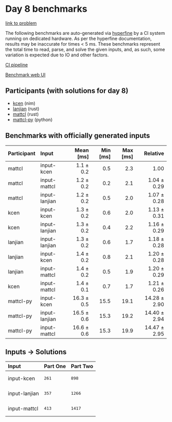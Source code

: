 # Day 8 benchmarks

[link to problem](https://adventofcode.com/2024/day/8)

The following benchmarks are auto-generated via
[hyperfine](https://github.com/sharkdp/hyperfine) by a CI system running on
dedicated hardware. As per the hyperfine documentation, results may be
inaccurate for times < 5 ms. These benchmarks represent the total time to read,
parse, and solve the given inputs, and, as such, some variation is expected due
to IO and other factors.

[CI pipeline](http://ci.papercode.net:8080/teams/main/pipelines/aoc2024)

[Benchmark web UI](https://aoc.ancalagon.black)


## Participants (with solutions for day 8)

- [kcen](https://github.com/kcen/aoc2024) (nim)
- [lanjian](https://github.com/lanjian/aoc-2024) (rust)
- [mattcl](https://github.com/mattcl/aoc2024) (rust)
- [mattcl-py](https://github.com/mattcl/aoc2024-py) (python)


## Benchmarks with officially generated inputs

| Participant | Input | Mean [ms] | Min [ms] | Max [ms] | Relative |
|:---|:---|---:|---:|---:|---:|
| mattcl | input-kcen | 1.1 ± 0.2 | 0.5 | 2.3 | 1.00 |
| mattcl | input-mattcl | 1.2 ± 0.2 | 0.2 | 2.1 | 1.04 ± 0.29 |
| mattcl | input-lanjian | 1.2 ± 0.2 | 0.5 | 2.0 | 1.07 ± 0.28 |
| kcen | input-kcen | 1.3 ± 0.2 | 0.6 | 2.0 | 1.13 ± 0.31 |
| kcen | input-lanjian | 1.3 ± 0.2 | 0.4 | 2.2 | 1.16 ± 0.29 |
| lanjian | input-lanjian | 1.3 ± 0.2 | 0.6 | 1.7 | 1.18 ± 0.28 |
| lanjian | input-kcen | 1.4 ± 0.2 | 0.8 | 2.1 | 1.20 ± 0.28 |
| lanjian | input-mattcl | 1.4 ± 0.2 | 0.5 | 1.9 | 1.20 ± 0.29 |
| kcen | input-mattcl | 1.4 ± 0.1 | 0.7 | 1.7 | 1.21 ± 0.26 |
| mattcl-py | input-kcen | 16.3 ± 0.5 | 15.5 | 19.1 | 14.28 ± 2.90 |
| mattcl-py | input-lanjian | 16.5 ± 0.6 | 15.3 | 19.2 | 14.40 ± 2.94 |
| mattcl-py | input-mattcl | 16.6 ± 0.6 | 15.3 | 19.9 | 14.47 ± 2.95 |


## Inputs -> Solutions

| Input | Part One | Part Two |
|:---|:---|:---|
|input-kcen|<pre>261</pre>|<pre>898</pre>|
|input-lanjian|<pre>357</pre>|<pre>1266</pre>|
|input-mattcl|<pre>413</pre>|<pre>1417</pre>|